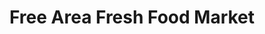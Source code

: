 ---
title: "Free Area Fresh Food Market"
url: /nakuru/free-area-fresh-food-market/
shop: greengrocer
---